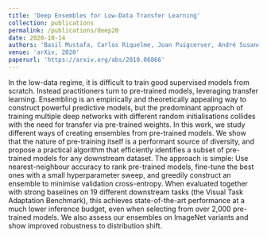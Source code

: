 ```yaml
---
title: 'Deep Ensembles for Low-Data Transfer Learning'
collection: publications
permalink: /publications/deep20
date: 2020-10-14
authors: 'Basil Mustafa, Carlos Riquelme, Joan Puigcerver, André Susano Pinto, Daniel Keysers, Neil Houlsby'
venue: 'arXiv, 2020'
paperurl: 'https://arxiv.org/abs/2010.06866'
---
```


In the low-data regime, it is difficult to train good supervised models from scratch. Instead practitioners turn to pre-trained models, leveraging transfer learning. Ensembling is an empirically and theoretically appealing way to construct powerful predictive models, but the predominant approach of training multiple deep networks with different random initialisations collides with the need for transfer via pre-trained weights. In this work, we study different ways of creating ensembles from pre-trained models. We show that the nature of pre-training itself is a performant source of diversity, and propose a practical algorithm that efficiently identifies a subset of pre-trained models for any downstream dataset. The approach is simple: Use nearest-neighbour accuracy to rank pre-trained models, fine-tune the best ones with a small hyperparameter sweep, and greedily construct an ensemble to minimise validation cross-entropy. When evaluated together with strong baselines on 19 different downstream tasks (the Visual Task Adaptation Benchmark), this achieves state-of-the-art performance at a much lower inference budget, even when selecting from over 2,000 pre-trained models. We also assess our ensembles on ImageNet variants and show improved robustness to distribution shift.
